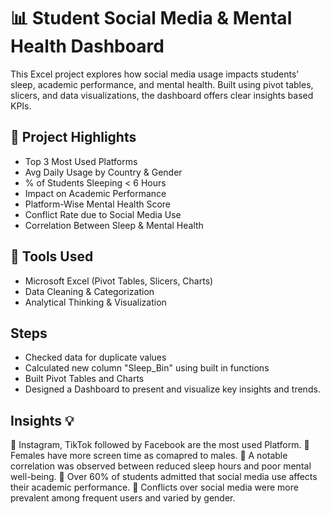 # 📊 Student Social Media & Mental Health Dashboard

This Excel project explores how social media usage impacts students’ sleep, academic performance, and mental health. Built using pivot tables, slicers, and data visualizations, the dashboard offers clear insights based KPIs.

## 🚀 Project Highlights
- Top 3 Most Used Platforms
- Avg Daily Usage by Country & Gender
- % of Students Sleeping < 6 Hours
- Impact on Academic Performance
- Platform-Wise Mental Health Score
- Conflict Rate due to Social Media Use
- Correlation Between Sleep & Mental Health

## 📌 Tools Used
- Microsoft Excel (Pivot Tables, Slicers, Charts)
- Data Cleaning & Categorization
- Analytical Thinking & Visualization

## Steps
- Checked data for duplicate values
- Calculated new column "Sleep_Bin" using built in functions
- Built Pivot Tables and Charts
- Designed a Dashboard to present and visualize key insights and trends.

## Insights  💡 
📍 Instagram, TikTok followed by Facebook are the most used Platform.
📍 Females have more screen time as comapred to males.
📍 A notable correlation was observed between reduced sleep hours and poor mental well-being.
📍 Over 60% of students admitted that social media use affects their academic performance.
📍 Conflicts over social media were more prevalent among frequent users and varied by gender.
